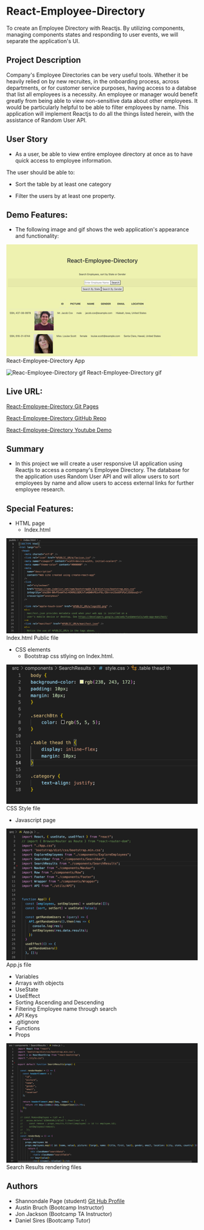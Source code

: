 # React-Employee-Directory
To create an Employee Directory with Reactjs. By utilizing components, managing components states and responding to user events, we will separate the application's UI.

## Project Description

Company's Employee Directories can be very useful tools. Whether it be heavily relied on by new recruites, in the onboarding process, across departments, or for customer service purposes, having access to a databse that list all employees is a necessity. An employee or manager would benefit greatly from being able to view non-sensitive data about other employees. It would be particularly helpful to be able to filter employees by name. This application will implement Reactjs to do all the things listed herein, with the assistance of Random User API.

## User Story

* As a user, be able to view entire employee directory at once as to have quick access to employee information.

The user should be able to:

  * Sort the table by at least one category

  * Filter the users by at least one property.

## Demo Features:
* The following image and gif shows the web application's appearance and functionality:


![React-Employee-Directory Screenshot](src/img/ReactAppPic.png) React-Employee-Directory App

![Reac-Employee-Directory gif](src/img/ReactEmployeeDirectory.gif) React-Employee-Directory gif

## Live URL:
<a href="https://sjohn214.github.io/React-Employee-Directory/">React-Employee-Directory Git Pages</a>

<a href="https://github.com/sjohn214/React-Employee-Directory.git">React-Employee-Directory GitHub Repo</a>

<a href="https://youtu.be/2i3snye82is">React-Employee-Directory Youtube Demo</a>

## Summary
* In this project we will create a user responsive UI application using Reactjs to access a company's Employee Directory. The database for the application uses Random User API and will allow users to sort employees by name and allow users to access external links for further employee research.

## Special Features:
* HTML page
  * Index.html
  
![Index.html](src/img/indexHTMLPublic.png) Index.html Public file

* CSS elements 
  * Bootstrap css stlying on Index.html.
  
![styling](src/img/CSSstylingPic.png) CSS Style file 

* Javascript page

![App.js](src/img/APPJSpic.png) App.js file

  * Variables
  * Arrays with objects
  * UseState
  * UseEffect 
  * Sorting Ascending and Descending
  * Filtering Employee name through search
  * API Keys
  * .gitignore
  * Functions
  * Props

![Search Results](src/img/RenderedSearchResults.png) Search Results rendering files

 


## Authors
* Shannondale Page (student) <a href="https://github.com/sjohn214">Git Hub Profile</a>
* Austin Bruch (Bootcamp Instructor)
* Jon Jackson (Bootcamp TA Instructor)
* Daniel Sires (Bootcamp Tutor)